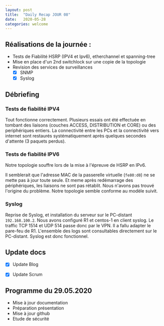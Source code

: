 ```yaml
---
layout: post
title:  "Daily Recap JOUR 08"
date:   2020-05-28
categories: welcome
---
```



## Réalisations de la journée :

 - Tests de Fiabilité HSRP (IPV4 et Ipv6), etherchannel et spanning-tree
 - Mise en place d'un 2nd switchlock sur une copie de la topologie
 - Revision des services de surveillances
   - [x] SNMP
   - [x] Syslog

## Débriefing

### Tests de fiabilité IPV4

Tout fonctionne correctement. Plusieurs essais ont été effectuée en tombant des liaisons (couches ACCESS, DISTRIBUTION et CORE) ou des periphériques entiers.
La connectivité entre les PCs et la connectivité vers internet sont restaurés systématiquement après quelques secondes d'attente (3 paquets perdus).

### Tests de fiabilité IPV6

Notre topologie souffre lors de la mise à l'épreuve de HSRP en IPv6.

Il semblerait que l'adresse MAC de la passerelle virtuelle (`fe80:d0`) ne se mette pas à jour toute seule. Et meme après redémarrage des périphériques, les liaisons ne sont pas rétablit.
Nous n'avons pas trouvé l'origine du problème. Notre topologie semble conforme au modèle suivit.

### Syslog

Reprise de Syslog, et installation du serveur sur le PC-distant `192.168.100.2`. Nous avons configuré R1 et centos-1 en client syslog. Le traffic TCP 1514 et UDP 514 passe donc par le VPN. Il a fallu adapter le pare-feu de R1.
L'ensemble des logs sont consultables directement sur le PC-distant. Syslog est donc fonctionnel.


## Update docs

   - [x] Update Blog
   - [X] Update Scrum
   
    
## Programme du 29.05.2020
  
 - Mise à jour documentation
 - Préparation présentation
 - Mise à jour github
 - Etude de sécurité
  

